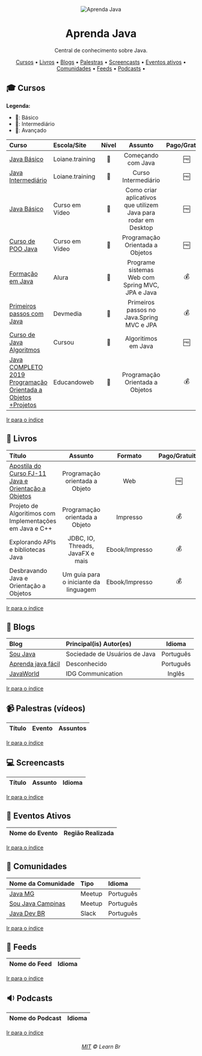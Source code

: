<p align="center">
	<img src="https://raw.githubusercontent.com/learnbr/java/master/logo.png" alt="Aprenda Java" style="max-width:50%;">
</p>

<h1 align="center">Aprenda Java</h1>

<p align="center">Central de conhecimento sobre Java.</p>


<a id="user-content-Índice" class="anchor" href="#Índice" aria-hidden="true"></a>
<p align="center">
	<a href="#mortar_board-cursos">Cursos</a> •
	<a href="#book-livros">Livros</a> •
	<a href="#newspaper-blogs">Blogs</a> •
	<a href="#video_camera-palestras-v%C3%ADdeos">Palestras</a> •
	<a href="#computer-screencasts">Screencasts</a> •
	<a href="#eventos-ativos">Eventos ativos</a> •
	<a href="#speech_balloon-comunidades">Comunidades</a> •
	<a href="#paperclip-feeds">Feeds</a> •
	<a href="#sound-podcasts">Podcasts</a> •
</p>

## :mortar_board: Cursos

**Legenda:**

- :green_heart:: Básico
- :large_orange_diamond:: Intermediário
- :red_circle:: Avançado

Curso | Escola/Site | Nível | Assunto | Pago/Gratuito
:-- | :-- | :--: | :--: | :--:
[Java Básico](https://loiane.training/curso/java-basico) | Loiane.training | :green_heart: | Começando com Java | :free:
[Java Intermediário](https://loiane.training/curso/java-intermediario) | Loiane.training | :large_orange_diamond: | Curso Intermediário | :free:
[Java Básico](https://www.cursoemvideo.com/course/curso-java-iniciante/) | Curso em Vídeo | :green_heart: | Como criar aplicativos que utilizem Java para rodar em Desktop | :free:
[Curso de POO Java](https://www.cursoemvideo.com/course/curso-de-poo-java/) | Curso em Vídeo | :large_orange_diamond: | Programação Orientada a Objetos | :free:
[Formação em Java](https://www.alura.com.br/formacao-java) | Alura | :large_orange_diamond: | Programe sistemas Web com Spring MVC, JPA e Java | :moneybag:
[Primeiros passos com Java](https://www.devmedia.com.br/primeiros-passos-java/) | Devmedia | :green_heart: | Primeiros passos no Java.Spring MVC e JPA | :moneybag:
[Curso de Java Algoritmos](http://www.cursou.com.br/informatica/java-algoritmos/) | Cursou | :green_heart: | Algoritimos em Java | :free:
[Java COMPLETO 2019 Programação Orientada a Objetos +Projetos](https://www.udemy.com/java-curso-completo/) | Educandoweb | :large_orange_diamond: | Programação Orientada a Objetos | :moneybag:

[Ir para o índice](#Índice)

## :book: Livros

Título | Assunto | Formato | Pago/Gratuito | Idioma
:-- | :--: | :--: | :--: | :--:
[Apostila do Curso FJ-11 Java e Orientação a Objetos](https://www.caelum.com.br/apostila-java-orientacao-objetos/) | Programação orientada a Objeto | Web | :free: | Português
Projeto de Algoritimos com Implementações em Java e C++ | Programação orientada a Objeto | Impresso | :moneybag: | Português
Explorando APIs e bibliotecas Java | JDBC, IO, Threads, JavaFX e mais | Ebook/Impresso | :moneybag: | Português
Desbravando Java e Orientação a Objetos | Um guia para o iniciante da linguagem | Ebook/Impresso | :moneybag: | Português


[Ir para o índice](#Índice)

## :newspaper: Blogs

Blog | Principal(is) Autor(es) | Idioma
:-- | :-- | :--:
[Sou Java](https://soujava.org.br/) | Sociedade de Usuários de Java | Português
[Aprenda java fácil](http://www.aprendajavafacil.com.br/portal/) | Desconhecido | Português
[JavaWorld](https://www.javaworld.com/) | IDG Communication | Inglês

[Ir para o índice](#Índice)

## :video_camera: Palestras (vídeos)

Título | Evento | Assuntos
:-- | :-- | :--


[Ir para o índice](#Índice)

## :computer: Screencasts
Título | Assunto | Idioma
:-- | :-- | :--


[Ir para o índice](#Índice)


## :circus_tent: Eventos Ativos

Nome do Evento | Região Realizada
:-- | :--


[Ir para o índice](#Índice)

## :speech_balloon: Comunidades

Nome da Comunidade | Tipo | Idioma
:-- | :-- | :--
[Java MG](https://www.meetup.com/pt-BR/Java-MG/) | Meetup | Português
[Sou Java Campinas](https://www.meetup.com/pt-BR/SouJavaCampinas/) | Meetup | Português
[Java Dev BR](https://javadevbr.herokuapp.com/) | Slack | Português




[Ir para o índice](#Índice)

## :paperclip: Feeds
Nome do Feed | Idioma
:-- | :--:


[Ir para o índice](#Índice)

## :sound: Podcasts
Nome do Podcast | Idioma
:-- | :--:


[Ir para o índice](#Índice)


<h6 align="center">
	<a href="./MIT.md">MIT</a>
	©
  Learn Br
</h6>
